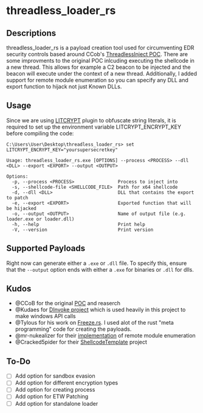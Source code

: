 # threadless_loader_rs

## Descriptions
threadless_loader_rs is a payload creation tool used for circumventing EDR security controls based around CCob's [ThreadlessInject POC](https://github.com/CCob/ThreadlessInject/). There are some improvments to the original POC inlcuding executing the shellcode in a new thread. This allows for example a C2 beacon to be injected and the beacon will execute under the context of a new thread. Additionally, I added support for remote module enumeration so you can specify any DLL and export function to hijack not just Known DLLs.

## Usage
Since we are using [LITCRYPT](https://github.com/anvie/litcrypt.rs) plugin to obfuscate string literals, it is required to set up the environment variable LITCRYPT_ENCRYPT_KEY before compiling the code:

	C:\Users\User\Desktop\threadless_loader_rs> set LITCRYPT_ENCRYPT_KEY="yoursupersecretkey"
 
~~~
Usage: threadless_loader_rs.exe [OPTIONS] --process <PROCESS> --dll <DLL> --export <EXPORT> --output <OUTPUT>

Options:
  -p, --process <PROCESS>                Process to inject into
  -s, --shellcode-file <SHELLCODE_FILE>  Path for x64 shellcode
  -d, --dll <DLL>                        DLL that contains the export to patch
  -e, --export <EXPORT>                  Exported function that will be hijacked
  -o, --output <OUTPUT>                  Name of output file (e.g. loader.exe or loader.dll)
  -h, --help                             Print help
  -V, --version                          Print version
~~~

## Supported Payloads

Right now can generate either a `.exe` or `.dll` file. To specify this, ensure that the `--output` option ends with either a `.exe` for binaries or `.dll` for dlls.

## Kudos

- @CCoB for the original [POC](https://github.com/CCob/ThreadlessInject/) and reaserch 
- @Kudaes for [DInvoke project](https://github.com/Kudaes/DInvoke_rs) which is used heavily in this project to make windows API calls
- @Tylous for his work on [Freeze.rs](https://github.com/Tylous/Freeze.rs). I used alot of the rust "meta programming" code for creating the payloads.
- @mr-nukealizer for their [implementation](https://www.codeproject.com/Tips/139349/Getting-the-address-of-a-function-in-a-DLL-loaded) of remote module enumeration
- @Cracked5pider for their [ShellcodeTemplate](https://github.com/Cracked5pider/ShellcodeTemplate) project

## To-Do

- [ ] Add option for sandbox evasion
- [ ] Add option for different encryption types
- [ ] Add option for creating process
- [ ] Add option for ETW Patching
- [ ] Add option for standalone loader
